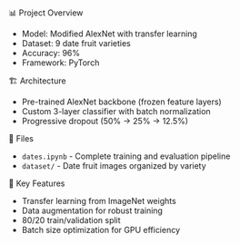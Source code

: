 📊 Project Overview
- Model: Modified AlexNet with transfer learning
- Dataset: 9 date fruit varieties 
- Accuracy: 96%
- Framework: PyTorch

🏗️ Architecture
- Pre-trained AlexNet backbone (frozen feature layers)
- Custom 3-layer classifier with batch normalization
- Progressive dropout (50% → 25% → 12.5%)

📁 Files
- `dates.ipynb` - Complete training and evaluation pipeline
- `dataset/` - Date fruit images organized by variety

🔧 Key Features
- Transfer learning from ImageNet weights
- Data augmentation for robust training
- 80/20 train/validation split
- Batch size optimization for GPU efficiency
